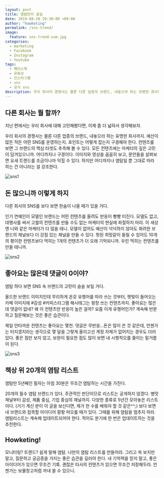 ```yaml
---
layout: post
title: 염탐만이 살길
date: 2019-08-28 19:30:00 +09:00
author: "howketing"
permalink: /sns-trend/
image:
  feature: sns-trend-sum.jpg
categories:
  - marketing
  - Facebook
  - Instagram
  - Youtube
tags:
  - 페이스북
  - 유튜브
  - 인스타그램
  - sns
  - 공식 sns
description: 우리 회사의 경쟁사는 물론 다른 업종의 브랜드, 내놓으라 하는 유명한 회사까지.예산이 많든 적든 어떤 SNS를 운영하는지. 포인트는 어떻게 잡는지 구경해야 한다. 컨텐츠를 보면 그 브랜드의 핵심 타겟도 추측해 볼 수 있다. 모든 컨텐츠에는 마케터의 깊은 고민이 담겨있으니까.
---
```


## 다른 회사는 뭘 할까?

지난 편에서는 우리 회사에 대해 고민해봤다면, 이제 좀 더 넓혀서 생각해보자.

우리 회사의 경쟁사는 물론 다른 업종의 브랜드, 내놓으라 하는 유명한 회사까지. 예산이 많든 적든 어떤 SNS를 운영하는지. 포인트는 어떻게 잡는지 구경해야 한다. 컨텐츠를 보면 그 브랜드의 핵심 타겟도 추측해 볼 수 있다. 모든 컨텐츠에는 마케터의 깊은 고민이 담겨있으니까. 어디까지나 구경이다. 이미지와 영상을 꼼꼼히 보고, 문안들을 살펴보면 요새 트렌드를 조금이나마 익힐 수 있다. 하지만 어디까지나 염탐일 뿐 그대로 따라 하는 건 아니라는 걸 강조한다.

![sns1](https://lh3.googleusercontent.com/X7IzvIp6udOXAmW018rhPR2B5gU2w9mn-9aSLZBZfzgXH6OV9OWs_wzvVqD-r0i-zXWZtem9Yb7XS3IcUqrCZn44MiDi9PuKofI2pIhQhDctMjSkcowYVoFDICUJ9B6Cl66fHE049qRvyDEv_fFT6uuuRJzmg2G5Yt-azhqQsPnLrm6Gt-XGi03u_OoTbwnccLaXAmAGTqAgS8fm_eqvcYPSkFEYZGg4GCiN68i6CbTa1oH8XdjKbdQVtYN7OjN7rJ_w5DzxTZgki38xqRPUx0chO-OeEPq6djgxF8M6fVcN44eu1wz75LGLS7vWkhTpB8HrExA5MnDhDeKZ6WPjfFtqmEWz_FktJWS1YoYQui_XrdWW6Y_NPc4T_YMPh3brLkbqfgFn8MbRs6gWseMcAw9jd6L45MtumjnEcVcjQALGLK-Rq5kOfeZnHw13U0KNZWPB43aguoIIAuiYxOMFj2G3KLehBUXJQH-MMUY9FvzBtF2ewDpJT5fJBo777QBsY4WZi1z9OL76GI5MNipYivmtzC5dR9FIulUq29YHMRL6TdH7PSBeZPpbikWqJH6J5pd5Sq_FwKm3eHGa7MJyyspaBtiW8wzaWRhPyOoghx0zN00f9VIZwDcuZIg4h3xX-vy2Co6DOrihHptiskxE7CUqzHICrw=w960-h503-no)

## 돈 많으니까 이렇게 하지

다른 회사의 SNS를 보다 보면 한숨이 나올 때가 있을 거다.

인기 연예인이 모델인 브랜드는 어떤 컨텐츠를 올려도 반응이 빵빵 터진다. 모델도 없고, 대행사를 써서 고퀄의 컨텐츠를 만들 수도 없는 마케터의 현실에 좌절하지 마라. 이 세상엔 나와 같은 마케터가 더 많을 테니. 모델이 없어도 예산이 넉넉하지 않아도 화려한 브랜드의 채널보다 더 강점 있는 채널을 만들 수 있다. 헛된 희망같이 들릴 수 있어도 10개의 평이한 컨텐츠보다 먹히는 1개의 컨텐츠가 더 오래 기억되니까. 우린 먹히는 컨텐츠를 만들 테니까.

![sns2](https://lh3.googleusercontent.com/NgMYtm5P-ozXJmwaXnqhcgqQmETg9cAnEO3y4ljqFn21Mv6pCJB7CYbcfJ-426rdhSxeE6Nz1JCdRlh4UhRBdm1AH2tEInGYVSfIf5ZM7vn6nvNgc07DWIaEpWuqvduQzMbIOk3QV9lYrLc9jruBNE6Q6yvKLl1WbqMXV8NjKvMErNFDFlhi7FFuoaaz_tAke8ROkhaeN-tMVZkRefzYTq4eo2bKP_En5QBIVw-zUyrgY2VbtNHoO9ck3qR6UOBYSqS_ADgLg3AtpWOFGjwmaTNiBqvkiCYZ3YMdjJSWp05BYFMMgVgUeBhkp8gMrRkddPXXi-pfJlvVLoWJOEvRlJ-TJR6fhOO_cbNktXeuvvSzi7zJiDm_dU0g4_ZUHQ8OW9tHF0eiPLkL3HbvYxkgW7j_mN6uQvOt2BUOhZTeJuMFZ2WQ0BWOM5_7maUIGwojImEGFxftb5JbAhrkwtksG-wLUop2k0YDGURNM0kA84wLE-tyeG0bUK8iat4_ZHTczynFyiQPRdp8dR-jRMK0HX7_-9K611qbsL9DZgKRcQ6pL4dP-0ah45Baqrha0gs_4SBo8YJn2iBMvN0ZfiGaAJ87r1L9dXZw9IWdkW8E5GW85dHitIS-jWs1Ej6vczQ8-oJGcJpPLFFML1ORxoRbqgiVMoOZuQ=w482-h296-no)

## 좋아요는 많은데 댓글이 0이야?

염탐 하다 보면 SNS 속 브랜드의 고민이 슬슬 보일 거다. 

올드한 브랜드 이미지인데 무리하게 온갖 유행어를 따라 쓰는 것부터, 햇빛이 들어오는 카페 이미지에 #감성 #커피스타그램 해시태그는 왕창 쓰는 컨텐츠까지. 좋아요는 많은데 댓글이 없네? 왜 이 컨텐츠만 반응이 높은 걸까? 요즘 이게 유행어인가? 계속해 반문하고 질문해보는 것은 좋은 습관이다.

제일 안타까운 컨텐츠는 좋아요는 몇천. 댓글은 무반응…돈은 많이 쓴 것 같은데, 언젠가는 터지겠지라는 생각으로 몇 달을 그렇게 올리고선 계정 자체가 없어지는 경우도 더러 있다. 좋은 점만 보지 않고, 보완이 필요한 점도 많이 보면 내 시행착오를 줄이는 밑거름이 된다.

![sns3](https://lh3.googleusercontent.com/Q4UM-HzGfOL0zGspd-hFKFTbw9neRdwJaSBvqzAH0vTqNIrpaNEgYvBwZYoXSPdEb8-dRTSOYt-bNoH7wNI-mm1qm9-V7e30Bky671bLDAhC3QmPtBnYGkWFQ5DmGobZ2qUDp5cO09upqp49JaRUaGYD6x0N3s0J_EUFxIV-JKwjCfxQIF4473J4pXCz3FC-_F5XLnpCUbra7gz_R_t886UvGEBZ3F1aHu5w-GjEZ5yyVqQE3O1L2o7t93IrUJXs6y8qK5UwyXwRPW0eIKLQZRh_2jXSX67BHx5ws-zjlamEuRhC4U99PuoGWb3L2mgNRAUlBSf9NbGA0xk4of6FBDawFKLmbo9eDYodlIZFKmVeV2lq1XqDMRf37hmzBs2tG-XtH0eixhr1-6S9aJSD1t3my7-Y0WlmZ4U_abO59tdX4rubTXDrl8npv1bYbBA3P2_uC2-DmDqu-_paVqDJSzlY-9TKoqyaGnKfgGwW9JBdb7bjPFAy0ZwN9knCVvKkh2q45zX9KlUNWXLTBsz_KKWzECjA-P-fh-VOCDD9_2bKn87tTC1d85guIdh9poZxVJUcp_WOFDUBSTzpQgFXMzxXlvfKY_gPPtR6c7g0zOUzXFqT5BwGyLmjwTcJ8AzzBAkLKpDrlRhmoDP7xGxWZw4fs4Qb5w=w960-h503-no)

## 책상 위 20개의 염탐 리스트

염탐만 5년째인 필자는 아침 30분은 무조건 염탐하는 시간을 가진다.

20개의 필수 염탐 브랜드가 있다. 주관적인 판단이므로 리스트는 공개하지 않겠다. 병맛 채널부터 감성, 제품 중심, 기업 중심의 채널까지. 다양한 종류로 5년간 모아놓은 리스트이다. (거기 계신 분이 이 글을 보신다면, 제가 한 수를 배워야 할 것 같은^^;) 보다 보면 내 브랜드와 접목할 아이디어 팡팡 떠오를 때가 있다. 그때를 위해 염탐을 멈추지 마라. 염탐리스트는 계속해 업데이트되어야 한다. 적어도 분기에 한 번은 업데이트하는 것을 추천한다.

## Howketing!

모니터링? 트렌드? 쉽게 말해 염탐. 나만의 염탐 리스트를 만들어라. 그리고 쓱 보지만 말고, 질문하고 궁금증을 가지는 좋은 습관을 길러야 한다. 내 기억력을 믿지 말고, 좋은 아이디어가 있으면 무조건 기록. 괜찮은 타사의 컨텐츠가 있으면 무조건 저장해두라. 언젠가는 보물창고처럼 꺼내 쓸 수 있으니.